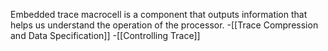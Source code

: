 Embedded trace macrocell is a component that outputs information that helps us understand the operation of the processor.
-[[Trace Compression and Data Specification]]
-[[Controlling Trace]]
